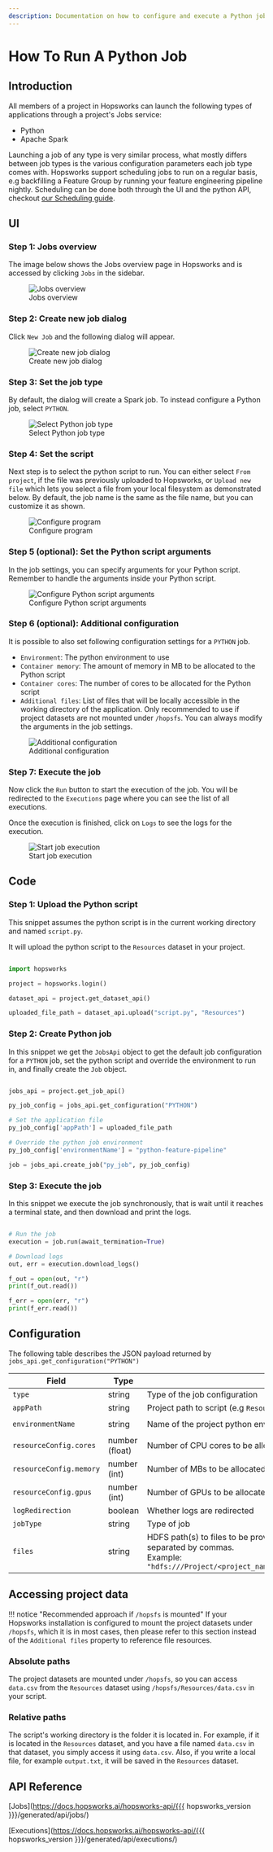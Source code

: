 ```yaml
---
description: Documentation on how to configure and execute a Python job on Hopsworks.
---
```


# How To Run A Python Job

## Introduction

All members of a project in Hopsworks can launch the following types of applications through a project's Jobs service:

- Python
- Apache Spark

Launching a job of any type is very similar process, what mostly differs between job types is
the various configuration parameters each job type comes with. Hopsworks support scheduling jobs to run on a regular basis,
e.g backfilling a Feature Group by running your feature engineering pipeline nightly. Scheduling can be done both through the UI and the python API,
checkout [our Scheduling guide](schedule_job.md).

## UI

### Step 1: Jobs overview

The image below shows the Jobs overview page in Hopsworks and is accessed by clicking `Jobs` in the sidebar.

<p align="center">
  <figure>
    <img src="../../../../assets/images/guides/jobs/jobs_overview.png" alt="Jobs overview">
    <figcaption>Jobs overview</figcaption>
  </figure>
</p>

### Step 2: Create new job dialog

Click `New Job` and the following dialog will appear.

<p align="center">
  <figure>
    <img src="../../../../assets/images/guides/jobs/create_new_job.png" alt="Create new job dialog">
    <figcaption>Create new job dialog</figcaption>
  </figure>
</p>

### Step 3: Set the job type

By default, the dialog will create a Spark job. To instead configure a Python job, select `PYTHON`.

<p align="center">
  <figure>
    <img src="../../../../assets/images/guides/jobs/jobs_select_python.gif" alt="Select Python job type">
    <figcaption>Select Python job type</figcaption>
  </figure>
</p>

### Step 4: Set the script

Next step is to select the python script to run. You can either select `From project`, if the file was previously uploaded to Hopsworks, or `Upload new file` which lets you select a file from your local filesystem as demonstrated below. By default, the job name is the same as the file name, but you can customize it as shown. 

<p align="center">
  <figure>
    <img src="../../../../assets/images/guides/jobs/upload_job_py_file.gif" alt="Configure program">
    <figcaption>Configure program</figcaption>
  </figure>
</p>

### Step 5 (optional): Set the Python script arguments

In the job settings, you can specify arguments for your Python script.
Remember to handle the arguments inside your Python script.

<p align="center">
  <figure>
    <img src="../../../../assets/images/guides/jobs/job_notebook_args.png" alt="Configure Python script arguments">
    <figcaption>Configure Python script arguments</figcaption>
  </figure>
</p>

### Step 6 (optional): Additional configuration

It is possible to also set following configuration settings for a `PYTHON` job.

* `Environment`: The python environment to use
* `Container memory`: The amount of memory in MB to be allocated to the Python script
* `Container cores`: The number of cores to be allocated for the Python script
* `Additional files`: List of files that will be locally accessible in the working directory of the application. Only recommended to use if project datasets are not mounted under `/hopsfs`.
  You can always modify the arguments in the job settings.

<p align="center">
  <figure>
    <img src="../../../../assets/images/guides/jobs/configure_py.png" alt="Additional configuration">
    <figcaption>Additional configuration</figcaption>
  </figure>
</p>

### Step 7: Execute the job

Now click the `Run` button to start the execution of the job. You will be redirected to the `Executions` page where you can see the list of all executions.

Once the execution is finished, click on `Logs` to see the logs for the execution.

<p align="center">
  <figure>
    <img src="../../../../assets/images/guides/jobs/start_job_py.gif" alt="Start job execution">
    <figcaption>Start job execution</figcaption>
  </figure>
</p>

## Code

### Step 1: Upload the Python script

This snippet assumes the python script is in the current working directory and named `script.py`. 

It will upload the python script to the `Resources` dataset in your project.

```python

import hopsworks

project = hopsworks.login()

dataset_api = project.get_dataset_api()

uploaded_file_path = dataset_api.upload("script.py", "Resources")

```

### Step 2: Create Python job

In this snippet we get the `JobsApi` object to get the default job configuration for a `PYTHON` job, set the python script and override the environment to run in, and finally create the `Job` object.

```python

jobs_api = project.get_job_api()

py_job_config = jobs_api.get_configuration("PYTHON")

# Set the application file
py_job_config['appPath'] = uploaded_file_path

# Override the python job environment
py_job_config['environmentName'] = "python-feature-pipeline"

job = jobs_api.create_job("py_job", py_job_config)

```

### Step 3: Execute the job

In this snippet we execute the job synchronously, that is wait until it reaches a terminal state, and then download and print the logs.

```python

# Run the job
execution = job.run(await_termination=True)

# Download logs
out, err = execution.download_logs()

f_out = open(out, "r")
print(f_out.read())

f_err = open(err, "r")
print(f_err.read())

```

## Configuration
The following table describes the JSON payload returned by `jobs_api.get_configuration("PYTHON")`

| Field                   | Type           | Description                                     | Default                 |
|-------------------------|----------------|-------------------------------------------------|--------------------------|
| `type`                  | string         | Type of the job configuration                   | `"pythonJobConfiguration"` |
| `appPath`               | string         | Project path to script (e.g `Resources/foo.py`) | `null`            |
| `environmentName`       | string         | Name of the project python environment          | `"pandas-training-pipeline"` |
| `resourceConfig.cores`  | number (float) | Number of CPU cores to be allocated             | `1.0`                    |
| `resourceConfig.memory` | number (int)   | Number of MBs to be allocated                   | `2048`                   |
| `resourceConfig.gpus`   | number (int)   | Number of GPUs to be allocated                  | `0`                      |
| `logRedirection`        | boolean        | Whether logs are redirected                     | `true`                   |
| `jobType`               | string         | Type of job                                     | `"PYTHON"`               |
| `files`        | string   | HDFS path(s) to files to be provided to the Python Job. Multiple files can be included in a single string, separated by commas. <br>Example: `"hdfs:///Project/<project_name>/Resources/file1.py,hdfs:///Project/<project_name>/Resources/file2.txt"` | `null` |


## Accessing project data
!!! notice "Recommended approach if `/hopsfs` is mounted"
    If your Hopsworks installation is configured to mount the project datasets under `/hopsfs`, which it is in most cases, then please refer to this section instead of the `Additional files` property to reference file resources.

### Absolute paths
The project datasets are mounted under `/hopsfs`, so you can access `data.csv` from the `Resources` dataset using `/hopsfs/Resources/data.csv` in your script.

### Relative paths
The script's working directory is the folder it is located in. For example, if it is located in the `Resources` dataset, and you have a file named `data.csv` in that dataset, you simply access it using `data.csv`. Also, if you write a local file, for example `output.txt`, it will be saved in the `Resources` dataset.


## API Reference

[Jobs](https://docs.hopsworks.ai/hopsworks-api/{{{ hopsworks_version }}}/generated/api/jobs/)

[Executions](https://docs.hopsworks.ai/hopsworks-api/{{{ hopsworks_version }}}/generated/api/executions/)
